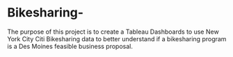 # Bikesharing-

The purpose of this project is to create a Tableau Dashboards to use New York City Citi Bikesharing data to better understand if a bikesharing program is a Des Moines feasible business proposal.  
